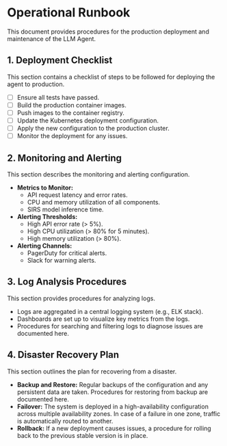 # Operational Runbook

This document provides procedures for the production deployment and maintenance of the LLM Agent.

## 1. Deployment Checklist

This section contains a checklist of steps to be followed for deploying the agent to production.

- [ ] Ensure all tests have passed.
- [ ] Build the production container images.
- [ ] Push images to the container registry.
- [ ] Update the Kubernetes deployment configuration.
- [ ] Apply the new configuration to the production cluster.
- [ ] Monitor the deployment for any issues.

## 2. Monitoring and Alerting

This section describes the monitoring and alerting configuration.

- **Metrics to Monitor:**
  - API request latency and error rates.
  - CPU and memory utilization of all components.
  - SIRS model inference time.
- **Alerting Thresholds:**
  - High API error rate (> 5%).
  - High CPU utilization (> 80% for 5 minutes).
  - High memory utilization (> 80%).
- **Alerting Channels:**
  - PagerDuty for critical alerts.
  - Slack for warning alerts.

## 3. Log Analysis Procedures

This section provides procedures for analyzing logs.

- Logs are aggregated in a central logging system (e.g., ELK stack).
- Dashboards are set up to visualize key metrics from the logs.
- Procedures for searching and filtering logs to diagnose issues are documented here.

## 4. Disaster Recovery Plan

This section outlines the plan for recovering from a disaster.

- **Backup and Restore:** Regular backups of the configuration and any persistent data are taken. Procedures for restoring from backup are documented here.
- **Failover:** The system is deployed in a high-availability configuration across multiple availability zones. In case of a failure in one zone, traffic is automatically routed to another.
- **Rollback:** If a new deployment causes issues, a procedure for rolling back to the previous stable version is in place.